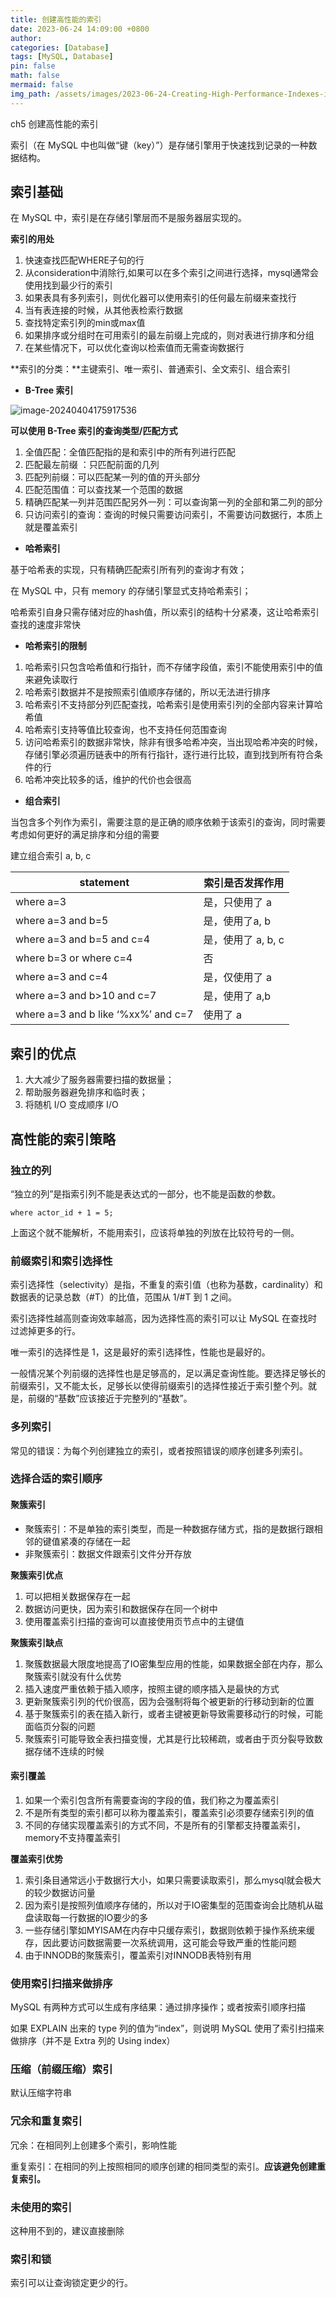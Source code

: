 ```yaml
---
title: 创建高性能的索引
date: 2023-06-24 14:09:00 +0800
author: 
categories: [Database]
tags: [MySQL, Database]
pin: false
math: false
mermaid: false
img_path: /assets/images/2023-06-24-Creating-High-Performance-Indexes-in-MySQL
---
```


ch5 创建高性能的索引

索引（在 MySQL 中也叫做“键（key）”）是存储引擎用于快速找到记录的一种数据结构。

## 索引基础

在 MySQL 中，索引是在存储引擎层而不是服务器层实现的。

**索引的用处**

1. 快速查找匹配WHERE子句的行
2. 从consideration中消除行,如果可以在多个索引之间进行选择，mysql通常会使用找到最少行的索引
3. 如果表具有多列索引，则优化器可以使用索引的任何最左前缀来查找行
4. 当有表连接的时候，从其他表检索行数据
5. 查找特定索引列的min或max值
6. 如果排序或分组时在可用索引的最左前缀上完成的，则对表进行排序和分组
7. 在某些情况下，可以优化查询以检索值而无需查询数据行

**索引的分类：**主键索引、唯一索引、普通索引、全文索引、组合索引

- **B-Tree 索引**

![image-20240404175917536](image-20240404175917536.png)

**可以使用 B-Tree 索引的查询类型/匹配方式**

1. 全值匹配：全值匹配指的是和索引中的所有列进行匹配
2. 匹配最左前缀 ：只匹配前面的几列
3. 匹配列前缀：可以匹配某一列的值的开头部分
4. 匹配范围值：可以查找某一个范围的数据
5. 精确匹配某一列并范围匹配另外一列：可以查询第一列的全部和第二列的部分
6. 只访问索引的查询：查询的时候只需要访问索引，不需要访问数据行，本质上就是覆盖索引

- **哈希索引**

基于哈希表的实现，只有精确匹配索引所有列的查询才有效；

在 MySQL 中，只有 memory 的存储引擎显式支持哈希索引；

哈希索引自身只需存储对应的hash值，所以索引的结构十分紧凑，这让哈希索引查找的速度非常快

- **哈希索引的限制**

1. 哈希索引只包含哈希值和行指针，而不存储字段值，索引不能使用索引中的值来避免读取行
2. 哈希索引数据并不是按照索引值顺序存储的，所以无法进行排序
3. 哈希索引不支持部分列匹配查找，哈希索引是使用索引列的全部内容来计算哈希值
4. 哈希索引支持等值比较查询，也不支持任何范围查询
5. 访问哈希索引的数据非常快，除非有很多哈希冲突，当出现哈希冲突的时候，存储引擎必须遍历链表中的所有行指针，逐行进行比较，直到找到所有符合条件的行
6. 哈希冲突比较多的话，维护的代价也会很高

- **组合索引**

当包含多个列作为索引，需要注意的是正确的顺序依赖于该索引的查询，同时需要考虑如何更好的满足排序和分组的需要

建立组合索引 a, b, c

| statement                           | 索引是否发挥作用   |
| ----------------------------------- | ------------------ |
| where a=3                           | 是，只使用了 a     |
| where a=3 and b=5                   | 是，使用了a, b     |
| where a=3 and b=5 and c=4           | 是，使用了 a, b, c |
| where b=3 or where c=4              | 否                 |
| where a=3 and c=4                   | 是，仅使用了 a     |
| where a=3 and b>10 and c=7          | 是，使用了 a,b     |
| where a=3 and b like ‘%xx%’ and c=7 | 使用了 a           |

## 索引的优点

1. 大大减少了服务器需要扫描的数据量；
2. 帮助服务器避免排序和临时表；
3. 将随机 I/O 变成顺序 I/O

## 高性能的索引策略

### 独立的列

“独立的列”是指索引列不能是表达式的一部分，也不能是函数的参数。

```
where actor_id + 1 = 5;
```

上面这个就不能解析，不能用索引，应该将单独的列放在比较符号的一侧。

### 前缀索引和索引选择性

索引选择性（selectivity）是指，不重复的索引值（也称为基数，cardinality）和数据表的记录总数（#T）的比值，范围从 1/#T 到 1 之间。

索引选择性越高则查询效率越高，因为选择性高的索引可以让  MySQL 在查找时过滤掉更多的行。

唯一索引的选择性是 1，这是最好的索引选择性，性能也是最好的。

一般情况某个列前缀的选择性也是足够高的，足以满足查询性能。要选择足够长的前缀索引，又不能太长，足够长以使得前缀索引的选择性接近于索引整个列。就是，前缀的“基数”应该接近于完整列的“基数”。

### 多列索引

常见的错误：为每个列创建独立的索引，或者按照错误的顺序创建多列索引。

### 选择合适的索引顺序

#### 聚簇索引

- 聚簇索引：不是单独的索引类型，而是一种数据存储方式，指的是数据行跟相邻的键值紧凑的存储在一起
- 非聚簇索引：数据文件跟索引文件分开存放

**聚簇索引优点**

1. 可以把相关数据保存在一起
2. 数据访问更快，因为索引和数据保存在同一个树中
3. 使用覆盖索引扫描的查询可以直接使用页节点中的主键值

**聚簇索引缺点**

1. 聚簇数据最大限度地提高了IO密集型应用的性能，如果数据全部在内存，那么聚簇索引就没有什么优势
2. 插入速度严重依赖于插入顺序，按照主键的顺序插入是最快的方式
3. 更新聚簇索引列的代价很高，因为会强制将每个被更新的行移动到新的位置
4. 基于聚簇索引的表在插入新行，或者主键被更新导致需要移动行的时候，可能面临页分裂的问题
5. 聚簇索引可能导致全表扫描变慢，尤其是行比较稀疏，或者由于页分裂导致数据存储不连续的时候

#### 索引覆盖

1. 如果一个索引包含所有需要查询的字段的值，我们称之为覆盖索引
2. 不是所有类型的索引都可以称为覆盖索引，覆盖索引必须要存储索引列的值
3. 不同的存储实现覆盖索引的方式不同，不是所有的引擎都支持覆盖索引，memory不支持覆盖索引

**覆盖索引优势**

1. 索引条目通常远小于数据行大小，如果只需要读取索引，那么mysql就会极大的较少数据访问量
2. 因为索引是按照列值顺序存储的，所以对于IO密集型的范围查询会比随机从磁盘读取每一行数据的IO要少的多
3. 一些存储引擎如MYISAM在内存中只缓存索引，数据则依赖于操作系统来缓存，因此要访问数据需要一次系统调用，这可能会导致严重的性能问题
4. 由于INNODB的聚簇索引，覆盖索引对INNODB表特别有用

### 使用索引扫描来做排序

MySQL 有两种方式可以生成有序结果：通过排序操作；或者按索引顺序扫描

如果 EXPLAIN 出来的 type 列的值为“index”，则说明 MySQL 使用了索引扫描来做排序（并不是 Extra 列的 Using index）

### 压缩（前缀压缩）索引

默认压缩字符串

### 冗余和重复索引

冗余：在相同列上创建多个索引，影响性能

重复索引：在相同的列上按照相同的顺序创建的相同类型的索引。**应该避免创建重复索引。**

### 未使用的索引

这种用不到的，建议直接删除

### 索引和锁

索引可以让查询锁定更少的行。